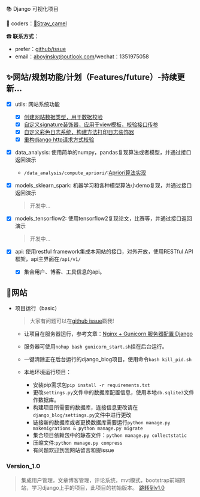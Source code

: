 📚 Django 可视化项目

🐒 coders：[🐫Stray_camel](https://github.com/StrayCamel247)

**☎ 联系方式**：
- prefer：[github/issue](https://github.com/StrayCamel247/Django_web/issues)
- email：aboyinsky@outlook.com/wechat：1351975058

## ✨网站/规划功能/计划（Features/future）-持续更新...
- [x] utils: 网站系统功能
    - [x] [创建网站数据类型，用于数据校验](django_server\apps\types.py)
    - [x] [自定义signature装饰器，应用于view模板，校验接口传参](django_server\apps\utils\wsme\signature.py)
    - [x] [自定义彩色日志系统，构建方法打印日志装饰器](django_server\apps\utils\log\handler.py)
    - [x] [重构django http请求方式校验](django_server\apps\utils\decorators\http.py)

- [x] data_analysis: 使用简单的numpy，pandas复现算法或者模型，并通过接口返回演示
    - `/data_analysis/compute_apriori/`:[Apriori算法实现](/django_server/apps/data_analysis/models/apriori.py)

- [x] models_sklearn_spark: 机器学习和各种模型算法小demo复现，并通过接口返回演示
    > 开发中...

- [x] models_tensorflow2: 使用tensorflow2复现论文，比赛等，并通过接口返回演示
    > 开发中...

- [x] api: 使用restful framework集成本网站的接口，对外开放，使用RESTful API框架，api主界面在`/api/v1/`
    - [x] 集合用户、博客、工具信息的api。

 
## 🐾网站
- 项目运行（basic）
    > 大家有问题可以在[github issue](https://github.com/StrayCamel247/Django_React/issues/)戳我!
	
    - 让项目在服务器运行，参考文章：[Nginx + Gunicorn 服务器配置 Django](https://leetcode-cn.com/circle/article/6DA7GA/)
    - 服务器可使用`nohup bash gunicorn_start.sh`挂在后台运行。
    - 一键清除正在后台运行的django_blog项目，使用命令`bash kill_pid.sh`

    - 本地环境运行项目：
        - 安装pip需求包`pip install -r requirements.txt`
        -  更改`settings.py`文件中的数据库配置信息，使用本地`db.sqlite3`文件作数据库。
        - 构建项目所需要的数据库，连接信息更改请在`django_blog/settings.py`文件中进行更改
        - 链接新的数据库或者更换数据库需要运行`python manage.py makemigrations & python manage.py migrate`
        - 集合项目依赖包中的静态文件：`python manage.py collectstatic`
        - 压缩文件:`python manage.py compress`
        - 有问题欢迎到我网站留言和提issue


### Version_1.0
> 集成用户管理，文章博客管理，评论系统，mvt模式，bootstrap前端网站，学习django上手的项目，此项目的初始版本。
[跳转到v1.0](https://github.com/StrayCamel247/Django_web/tree/v1.0)


